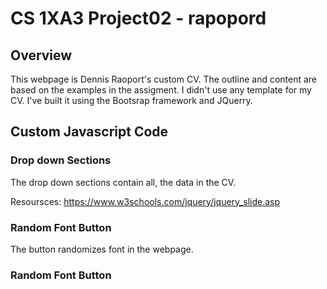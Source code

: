 #  CS 1XA3 Project02 - rapopord
## Overview
 This webpage is Dennis Raoport's custom CV. The outline and content are based on the examples in the assigment.
 I didn't use any template for my CV. I've built it using the Bootsrap framework and JQuerry. 
 
## Custom Javascript Code

### Drop down Sections

The drop down sections contain all, the data in the CV.

Resoursces:
https://www.w3schools.com/jquery/jquery_slide.asp

### Random Font Button

The button randomizes font in the webpage. 

### Random Font Button

